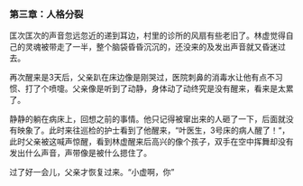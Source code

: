 ### 第三章：人格分裂

匡次匡次的声音忽远忽近的递到耳边，村里的诊所的风扇有些老旧了。林虚觉得自己的灵魂被带走了一半，整个脑袋昏昏沉沉的，还没来的及发出声音就又昏迷过去。

再次醒来是3天后，父亲趴在床边像是刚哭过，医院刺鼻的消毒水让他有点不习惯、打了个喷嚏。父亲像是听到了动静，身体动了动终究是没有醒来，看来是太累了。

静静的躺在病床上，回想之前的事情。他只记得被窜出来的人砸了一下，后面就没有映象了。此时来往巡检的护士看到了他醒来，“叶医生，3号床的病人醒了！“，此时父亲被这喊声惊醒，看到林虚醒来后高兴的像个孩子，双手在空中挥舞却没有发出什么声音，声带像是被什么摁住了。

过了好一会儿，父亲才恢复过来。“小虚啊，你”


